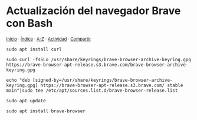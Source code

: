 # Actualización del navegador Brave con Bash
<sup>[Inicio](../../../../index.md) · [Índice](../../../../indices/bash.md) · [A-Z](../../../../indices/alfabetico.md) · [Actividad](../../../../indices/actividad.md) · [Compartir](https://x.com/intent/tweet?text=Actualizaci%C3%B3n%20del%20navegador%20Brave%20con%20Bash.%0A%E2%86%92%20https%3A%2F%2Fjucardus.github.io%2Fcontenido%2Fa%2Fc%2Ft%2Factualizacion-del-navegador-brave-con-bash.html%0A%0A%23bash_jucardus%20%23brave_jucardus%0A%40jucardus)</sup>

```
sudo apt install curl

sudo curl -fsSLo /usr/share/keyrings/brave-browser-archive-keyring.gpg https://brave-browser-apt-release.s3.brave.com/brave-browser-archive-keyring.gpg

echo "deb [signed-by=/usr/share/keyrings/brave-browser-archive-keyring.gpg] https://brave-browser-apt-release.s3.brave.com/ stable main"|sudo tee /etc/apt/sources.list.d/brave-browser-release.list

sudo apt update

sudo apt install brave-browser
```
